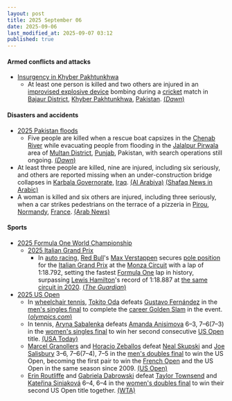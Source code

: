 ```yaml
---
layout: post
title: 2025 September 06
date: 2025-09-06
last_modified_at: 2025-09-07 03:12
published: true
---
```



#### Armed conflicts and attacks

* [Insurgency in Khyber Pakhtunkhwa](https://en.wikipedia.org/wiki/Insurgency_in_Khyber_Pakhtunkhwa "Insurgency in Khyber Pakhtunkhwa")
  * At least one person is killed and two others are injured in an [improvised explosive device](https://en.wikipedia.org/wiki/Improvised_explosive_device "Improvised explosive device") bombing during a [cricket](https://en.wikipedia.org/wiki/Cricket "Cricket") match in [Bajaur District](https://en.wikipedia.org/wiki/Bajaur_District "Bajaur District"), [Khyber Pakhtunkhwa](https://en.wikipedia.org/wiki/Khyber_Pakhtunkhwa "Khyber Pakhtunkhwa"), [Pakistan](https://en.wikipedia.org/wiki/Pakistan "Pakistan"). [(*Dawn*)](https://www.dawn.com/news/1940200/at-least-one-killed-in-kps-bajaur-blast-during-cricket-match-police)

#### Disasters and accidents

* [2025 Pakistan floods](https://en.wikipedia.org/wiki/2025_Pakistan_floods "2025 Pakistan floods")
  * Five people are killed when a rescue boat capsizes in the [Chenab River](https://en.wikipedia.org/wiki/Chenab_River "Chenab River") while evacuating people from flooding in the [Jalalpur Pirwala](https://en.wikipedia.org/wiki/Jalalpur_Pirwala "Jalalpur Pirwala") area of [Multan District](https://en.wikipedia.org/wiki/Multan_District "Multan District"), [Punjab](https://en.wikipedia.org/wiki/Punjab%2C_Pakistan "Punjab, Pakistan"), Pakistan, with search operations still ongoing. [(*Dawn*)](https://www.dawn.com/news/1940210/five-drown-as-rescue-1122-boat-capsizes-in-multan-amid-flood-evacuation-officials)
* At least three people are killed, nine are injured, including six seriously, and others are reported missing when an under-construction bridge collapses in [Karbala Governorate](https://en.wikipedia.org/wiki/Karbala_Governorate "Karbala Governorate"), [Iraq](https://en.wikipedia.org/wiki/Iraq "Iraq"). [(Al Arabiya)](https://www.alarabiya.net/arab-and-world/iraq/2025/09/06/%D8%A7%D9%84%D8%B9%D8%B1%D8%A7%D9%82-%D9%85%D9%82%D8%AA%D9%84-3-%D9%88%D8%A7%D8%B5%D8%A7%D8%A8%D8%A9-6-%D8%A7%D8%AE%D8%B1%D9%8A%D9%86-%D8%A8%D8%A7%D9%86%D9%87%D9%8A%D8%A7%D8%B1-%D8%AC%D8%B3%D8%B1-%D9%81%D9%8A-%D9%83%D8%B1%D8%A8%D9%84%D8%A7%D8%A1) [(Shafaq News in Arabic)](https://shafaq.com/ar/%D9%85%D8%AC%D8%AA%D9%80%D9%85%D8%B9/%D8%A7%D8%B1%D8%AA%D9%81%D8%A7%D8%B9-%D8%AD%D8%B5%D9%8A%D9%84%D8%A9-%D8%A7%D9%86%D9%87%D9%8A%D8%A7%D8%B1-%D8%AC%D8%B3%D8%B1-%D9%83%D8%B1%D8%A8%D9%84%D8%A7-%D9%84%D9%89-9-%D9%85%D8%B5%D8%A7%D8%A8%D9%8A%D9%86)
* A woman is killed and six others are injured, including three seriously, when a car strikes pedestrians on the terrace of a pizzeria in [Pirou](https://en.wikipedia.org/wiki/Pirou "Pirou"), [Normandy](https://en.wikipedia.org/wiki/Normandy "Normandy"), [France](https://en.wikipedia.org/wiki/France "France"). [(Arab News)](https://www.arabnews.pk/node/2614394/world)

#### Sports

* [2025 Formula One World Championship](https://en.wikipedia.org/wiki/2025_Formula_One_World_Championship "2025 Formula One World Championship")
  * [2025 Italian Grand Prix](https://en.wikipedia.org/wiki/2025_Italian_Grand_Prix "2025 Italian Grand Prix")
    * In [auto racing](https://en.wikipedia.org/wiki/Auto_racing "Auto racing"), [Red Bull](https://en.wikipedia.org/wiki/Red_Bull_Racing "Red Bull Racing")'s [Max Verstappen](https://en.wikipedia.org/wiki/Max_Verstappen "Max Verstappen") secures [pole position](https://en.wikipedia.org/wiki/Pole_position "Pole position") for the [Italian Grand Prix](https://en.wikipedia.org/wiki/Italian_Grand_Prix "Italian Grand Prix") at the [Monza Circuit](https://en.wikipedia.org/wiki/Monza_Circuit "Monza Circuit") with a lap of 1:18.792, setting the fastest [Formula One](https://en.wikipedia.org/wiki/Formula_One "Formula One") lap in history, surpassing [Lewis Hamilton](https://en.wikipedia.org/wiki/Lewis_Hamilton "Lewis Hamilton")'s record of 1:18.887 at [the same circuit in 2020](https://en.wikipedia.org/wiki/2020_Italian_Grand_Prix "2020 Italian Grand Prix"). [(*The Guardian*)](https://www.theguardian.com/sport/2025/sep/06/max-verstappen-pips-lando-norris-for-italian-f1-grand-prix-pole)
* [2025 US Open](https://en.wikipedia.org/wiki/2025_US_Open_%28tennis%29 "2025 US Open (tennis)")
  * In [wheelchair tennis](https://en.wikipedia.org/wiki/Wheelchair_tennis "Wheelchair tennis"), [Tokito Oda](https://en.wikipedia.org/wiki/Tokito_Oda "Tokito Oda") defeats [Gustavo Fernández](https://en.wikipedia.org/wiki/Gustavo_Fern%C3%A1ndez_%28tennis%29 "Gustavo Fernández (tennis)") in the [men's singles final](https://en.wikipedia.org/wiki/2025_US_Open_%E2%80%93_Wheelchair_men%27s_singles "2025 US Open – Wheelchair men's singles") to complete the [career Golden Slam](https://en.wikipedia.org/wiki/Grand_Slam_%28tennis%29#Golden_Slam "Grand Slam (tennis)") in the event. [(*olympics.com*)](https://www.olympics.com/en/news/us-open-2025-oda-tokito-career-golden-slam-whelchair-singles)
  * In tennis, [Aryna Sabalenka](https://en.wikipedia.org/wiki/Aryna_Sabalenka "Aryna Sabalenka") defeats [Amanda Anisimova](https://en.wikipedia.org/wiki/Amanda_Anisimova "Amanda Anisimova") 6–3, 7–6(7–3) in the [women's singles final](https://en.wikipedia.org/wiki/2025_US_Open_%E2%80%93_Women%27s_singles "2025 US Open – Women's singles") to win her second consecutive [US Open](https://en.wikipedia.org/wiki/US_Open "US Open") title. [(USA Today)](https://www.usatoday.com/story/sports/tennis/open/2025/09/06/us-open-womens-final-results-highlights-sabalenka-anisimova/85992797007/)
  * [Marcel Granollers](https://en.wikipedia.org/wiki/Marcel_Granollers "Marcel Granollers") and [Horacio Zeballos](https://en.wikipedia.org/wiki/Horacio_Zeballos "Horacio Zeballos") defeat [Neal Skupski](https://en.wikipedia.org/wiki/Neal_Skupski "Neal Skupski") and [Joe Salisbury](https://en.wikipedia.org/wiki/Joe_Salisbury "Joe Salisbury") 3–6, 7–6(7–4), 7–5 in the [men's doubles final](https://en.wikipedia.org/wiki/2025_US_Open_%E2%80%93_Men%27s_doubles "2025 US Open – Men's doubles") to win the US Open, becoming the first pair to win the [French Open](https://en.wikipedia.org/wiki/French_Open_%28tennis%29 "French Open (tennis)") and the US Open in the same season since 2009. [(US Open)](https://www.usopen.org/en_US/news/articles/2025-09-06/marcel_granollers_horacio_zeballos_claim_2025_us_open_mens_doubles_title.html)
  * [Erin Routliffe](https://en.wikipedia.org/wiki/Erin_Routliffe "Erin Routliffe") and [Gabriela Dabrowski](https://en.wikipedia.org/wiki/Gabriela_Dabrowski "Gabriela Dabrowski") defeat [Taylor Townsend](https://en.wikipedia.org/wiki/Taylor_Townsend "Taylor Townsend") and [Kateřina Siniaková](https://en.wikipedia.org/wiki/Kate%C5%99ina_Siniakov%C3%A1 "Kateřina Siniaková") 6–4, 6–4 in the [women's doubles final](https://en.wikipedia.org/wiki/2025_US_Open_%E2%80%93_Women%27s_doubles "2025 US Open – Women's doubles") to win their second US Open title together. [(WTA)](https://www.wtatennis.com/news/4357593/dabrowski-routliffe-win-second-us-open-doubles-title)
